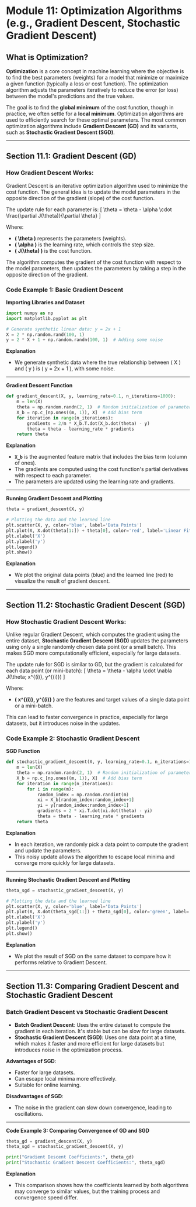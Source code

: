 # Module 11: Optimization Algorithms (e.g., Gradient Descent, Stochastic Gradient Descent)

## What is Optimization?

**Optimization** is a core concept in machine learning where the objective is to find the best parameters (weights) for a model that minimize or maximize a given function (typically a loss or cost function). The optimization algorithm adjusts the parameters iteratively to reduce the error (or loss) between the model's predictions and the true values.

The goal is to find the **global minimum** of the cost function, though in practice, we often settle for a **local minimum**. Optimization algorithms are used to efficiently search for these optimal parameters. The most common optimization algorithms include **Gradient Descent (GD)** and its variants, such as **Stochastic Gradient Descent (SGD)**.

---

## Section 11.1: Gradient Descent (GD)

### How Gradient Descent Works:

Gradient Descent is an iterative optimization algorithm used to minimize the cost function. The general idea is to update the model parameters in the opposite direction of the gradient (slope) of the cost function.

The update rule for each parameter is:
\[ \theta = \theta - \alpha \cdot \frac{\partial J(\theta)}{\partial \theta} \]

Where:

- **\( \theta \)** represents the parameters (weights).
- **\( \alpha \)** is the learning rate, which controls the step size.
- **\( J(\theta) \)** is the cost function.

The algorithm computes the gradient of the cost function with respect to the model parameters, then updates the parameters by taking a step in the opposite direction of the gradient.

### Code Example 1: Basic Gradient Descent

**Importing Libraries and Dataset**

```python
import numpy as np
import matplotlib.pyplot as plt

# Generate synthetic linear data: y = 2x + 1
X = 2 * np.random.rand(100, 1)
y = 2 * X + 1 + np.random.randn(100, 1)  # Adding some noise

```

**Explanation**

- We generate synthetic data where the true relationship between \( X \) and \( y \) is \( y = 2x + 1 \), with some noise.

---

**Gradient Descent Function**

```python
def gradient_descent(X, y, learning_rate=0.1, n_iterations=1000):
    m = len(X)
    theta = np.random.randn(2, 1)  # Random initialization of parameters
    X_b = np.c_[np.ones((m, 1)), X]  # Add bias term
    for iteration in range(n_iterations):
        gradients = 2/m * X_b.T.dot(X_b.dot(theta) - y)
        theta = theta - learning_rate * gradients
    return theta

```

**Explanation**

- **`X_b`** is the augmented feature matrix that includes the bias term (column of ones).
- The gradients are computed using the cost function's partial derivatives with respect to each parameter.
- The parameters are updated using the learning rate and gradients.

---

**Running Gradient Descent and Plotting**

```python
theta = gradient_descent(X, y)

# Plotting the data and the learned line
plt.scatter(X, y, color='blue', label='Data Points')
plt.plot(X, X.dot(theta[1:]) + theta[0], color='red', label='Linear Fit')
plt.xlabel('X')
plt.ylabel('y')
plt.legend()
plt.show()

```

**Explanation**

- We plot the original data points (blue) and the learned line (red) to visualize the result of gradient descent.

---

## Section 11.2: Stochastic Gradient Descent (SGD)

### How Stochastic Gradient Descent Works:

Unlike regular Gradient Descent, which computes the gradient using the entire dataset, **Stochastic Gradient Descent (SGD)** updates the parameters using only a single randomly chosen data point (or a small batch). This makes SGD more computationally efficient, especially for large datasets.

The update rule for SGD is similar to GD, but the gradient is calculated for each data point (or mini-batch):
\[ \theta = \theta - \alpha \cdot \nabla J(\theta; x^{(i)}, y^{(i)}) \]

Where:

- **\( x^{(i)}, y^{(i)} \)** are the features and target values of a single data point or a mini-batch.

This can lead to faster convergence in practice, especially for large datasets, but it introduces noise in the updates.

### Code Example 2: Stochastic Gradient Descent

**SGD Function**

```python
def stochastic_gradient_descent(X, y, learning_rate=0.1, n_iterations=1000):
    m = len(X)
    theta = np.random.randn(2, 1)  # Random initialization of parameters
    X_b = np.c_[np.ones((m, 1)), X]  # Add bias term
    for iteration in range(n_iterations):
        for i in range(m):
            random_index = np.random.randint(m)
            xi = X_b[random_index:random_index+1]
            yi = y[random_index:random_index+1]
            gradients = 2 * xi.T.dot(xi.dot(theta) - yi)
            theta = theta - learning_rate * gradients
    return theta

```

**Explanation**

- In each iteration, we randomly pick a data point to compute the gradient and update the parameters.
- This noisy update allows the algorithm to escape local minima and converge more quickly for large datasets.

---

**Running Stochastic Gradient Descent and Plotting**

```python
theta_sgd = stochastic_gradient_descent(X, y)

# Plotting the data and the learned line
plt.scatter(X, y, color='blue', label='Data Points')
plt.plot(X, X.dot(theta_sgd[1:]) + theta_sgd[0], color='green', label='SGD Fit')
plt.xlabel('X')
plt.ylabel('y')
plt.legend()
plt.show()

```

**Explanation**

- We plot the result of SGD on the same dataset to compare how it performs relative to Gradient Descent.

---

## Section 11.3: Comparing Gradient Descent and Stochastic Gradient Descent

### Batch Gradient Descent vs Stochastic Gradient Descent

- **Batch Gradient Descent**: Uses the entire dataset to compute the gradient in each iteration. It's stable but can be slow for large datasets.
- **Stochastic Gradient Descent (SGD)**: Uses one data point at a time, which makes it faster and more efficient for large datasets but introduces noise in the optimization process.

**Advantages of SGD**:

- Faster for large datasets.
- Can escape local minima more effectively.
- Suitable for online learning.

**Disadvantages of SGD**:

- The noise in the gradient can slow down convergence, leading to oscillations.

---

**Code Example 3: Comparing Convergence of GD and SGD**

```python
theta_gd = gradient_descent(X, y)
theta_sgd = stochastic_gradient_descent(X, y)

print("Gradient Descent Coefficients:", theta_gd)
print("Stochastic Gradient Descent Coefficients:", theta_sgd)

```

**Explanation**

- This comparison shows how the coefficients learned by both algorithms may converge to similar values, but the training process and convergence speed differ.